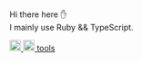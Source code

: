 Hi there here ✋  
I mainly use Ruby && TypeScript.  

<p align="left">

  <a href="https://zenn.dev/dev63">
    <img height="20" src="https://zenn.badge.nikaera.com/s/dev63/articles" />
  </a>

   <a href="http://qiita.com/dev63">
    <img height="20" src="https://qiita-badge.apiapi.app/s/dev63/posts.svg" />
  </a>
  
   <a href="https://www.juns-app.com/">
    tools
  </a>
  

</p>
